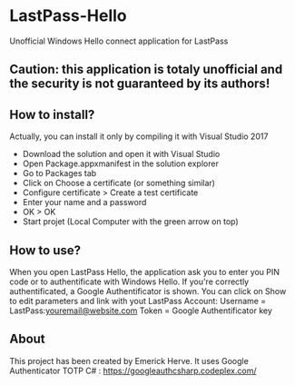 # LastPass-Hello
Unofficial Windows Hello connect application for LastPass

## Caution: this application is totaly unofficial and the security is not guaranteed by its authors!

## How to install?
Actually, you can install it only by compiling it with Visual Studio 2017
- Download the solution and open it with Visual Studio
- Open Package.appxmanifest in the solution explorer
- Go to Packages tab
- Click on Choose a certificate (or something similar)
- Configure certificate > Create a test certificate
- Enter your name and a password
- OK > OK
- Start projet (Local Computer with the green arrow on top)

## How to use?
When you open LastPass Hello, the application ask you to enter you PIN code or to authentificate with Windows Hello.
If you're correctly authentificated, a Google Authentificator is shown.
You can click on Show to edit parameters and link with yout LastPass Account:
Username = LastPass:youremail@website.com
Token = Google Authentificator key

## About
This project has been created by Emerick Herve.
It uses Google Authenticator TOTP C# : https://googleauthcsharp.codeplex.com/
